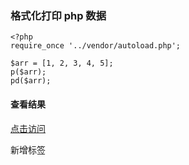 ### 格式化打印 php 数据

```
<?php
require_once '../vendor/autoload.php';

$arr = [1, 2, 3, 4, 5];
p($arr);
pd($arr);
```
#### 查看结果
[点击访问](https://wzryxswl.github.io/predump/)

新增标签